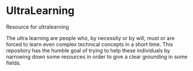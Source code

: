 # UltraLearning
Resource for ultralearning

The ultra learning are people who, by necessity or by will, must or are forced to learn even complex technical concepts in a short time.
This repository has the humble goal of trying to help these individuals by narrowing down some resources in order to give a clear grounding in some fields.
